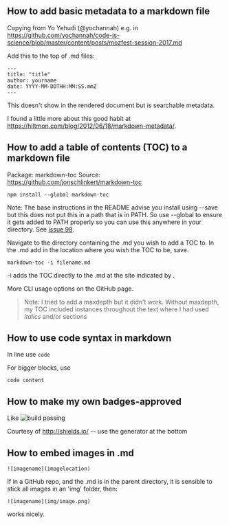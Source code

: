 ## How to add basic metadata to a markdown file

Copying from Yo Yehudi (@yochannah) e.g. in https://github.com/yochannah/code-is-science/blob/master/content/posts/mozfest-session-2017.md

Add this to the top of .md files:
```
---
title: "title"
author: yourname
date: YYYY-MM-DDTHH:MM:SS.mmZ
---
```

This doesn't show in the rendered document but is searchable metadata.

I found a little more about this good habit at https://hiltmon.com/blog/2012/06/18/markdown-metadata/.


## How to add a table of contents (TOC) to a markdown file

Package: markdown-toc
Source: https://github.com/jonschlinkert/markdown-toc

```
npm install --global markdown-toc
```
Note: The base instructions in the README advise you install using --save but this does not put this in a path that is in PATH. So use --global to ensure it gets added to PATH properly so you can use this anywhere in your directory. See [issue 98](https://github.com/jonschlinkert/markdown-toc/issues/98).

Navigate to the directory containing the .md you wish to add a TOC to.
In the .md add <!-- toc --> in the location where you wish the TOC to be, save.

```
markdown-toc -i filename.md
```

-i adds the TOC directly to the .md at the site indicated by <!-- toc -->.

More CLI usage options on the GitHub page.

> Note: I tried to add a maxdepth but it didn't work. Without maxdepth, my TOC included instances throughout the text where I had used *italics* and/or sections


## How to use code syntax in markdown

In line use `code`

For bigger blocks, use

```
code content
```


## How to make my own badges-approved

Like ![build passing](https://img.shields.io/badge/build-passing-green.svg)

Courtesy of http://shields.io/ -- use the generator at the bottom


## How to embed images in .md

```
![imagename](imagelocation)
```

If in a GitHub repo, and the .md is in the parent directory, it is sensible to stick all images in an 'img' folder, then:

```
![imagename](img/image.png)
```

works nicely.
